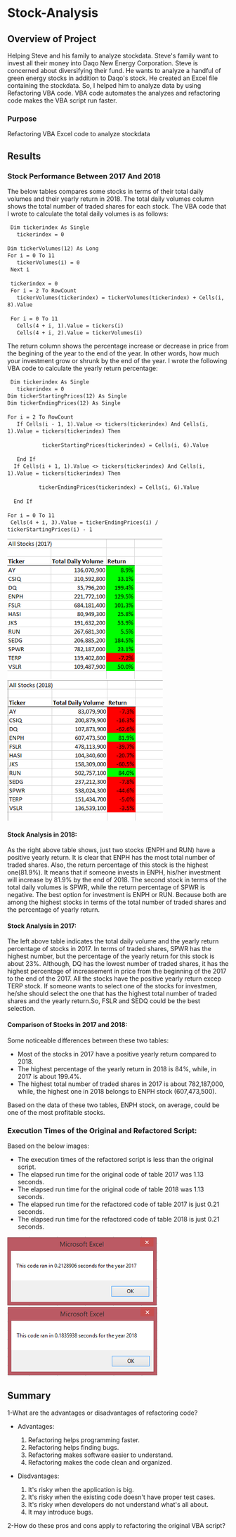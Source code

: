 # Stock-Analysis

## Overview of Project

Helping Steve and his family to analyze stockdata. Steve's family want to invest all their money into Daqo New Energy Corporation. Steve is concerned about diversifying their fund. He wants to analyze a handful of green energy stocks in addition to Daqo's stock. He created an Excel file containing the stockdata. So, I helped him to analyze data by using Refactoring VBA code. VBA code automates the analyzes and refactoring code makes the VBA script run faster.

### Purpose

Refactoring VBA Excel code to analyze stockdata

## Results

### Stock Performance Between 2017 And 2018

The below tables compares some stocks in terms of their total daily volumes and their yearly return in 2018. The total daily volumes column shows the total number of traded shares for each stock. The VBA code that I wrote to calculate the total daily volumes is as follows:

     Dim tickerindex As Single
       tickerindex = 0
       
    Dim tickerVolumes(12) As Long
    For i = 0 To 11
       tickerVolumes(i) = 0
     Next i
      
     tickerindex = 0
     For i = 2 To RowCount
       tickerVolumes(tickerindex) = tickerVolumes(tickerindex) + Cells(i, 8).Value
       
     For i = 0 To 11
       Cells(4 + i, 1).Value = tickers(i)
       Cells(4 + i, 2).Value = tickerVolumes(i)
 
The return column shows the percentage increase or decrease in price from the begining of the year to the end of the year. In other words, how much your investment grow or shrunk by the end of the year. I wrote the following VBA code to calculate the yearly return percentage:

     Dim tickerindex As Single
       tickerindex = 0
    Dim tickerStartingPrices(12) As Single
    Dim tickerEndingPrices(12) As Single
    
    For i = 2 To RowCount
       If Cells(i - 1, 1).Value <> tickers(tickerindex) And Cells(i, 1).Value = tickers(tickerindex) Then

               tickerStartingPrices(tickerindex) = Cells(i, 6).Value

       End If
      If Cells(i + 1, 1).Value <> tickers(tickerindex) And Cells(i, 1).Value = tickers(tickerindex) Then

              tickerEndingPrices(tickerindex) = Cells(i, 6).Value

      End If  
      
    For i = 0 To 11
     Cells(4 + i, 3).Value = tickerEndingPrices(i) / tickerStartingPrices(i) - 1
     
    
 ![](https://github.com/Nazanin-hub/Stock-Analysis/blob/master/All%20stocks%20table%20-2017.png)
 ![](https://github.com/Nazanin-hub/Stock-Analysis/blob/master/All%20stocks%20table%20-2018.png)
    
#### Stock Analysis in 2018:   
    
As the right above table shows, just two stocks (ENPH and RUN) have a positive yearly return. It is clear that ENPH has the most total number of traded shares. Also, the return percentage of this stock is the highest one(81.9%). It means that if someone invests in ENPH, his/her investment will increase by 81.9% by the end of 2018. The second stock in terms of the total daily volumes is SPWR, while the return percentage of SPWR is negative. The best option for investment is ENPH or RUN. Because both are among the highest stocks in terms of the total number of traded shares and the percentage of yearly return.  

#### Stock Analysis in 2017:

The left above table indicates the total daily volume and the yearly return percentage of stocks in 2017. In terms of traded shares, SPWR has the highest number, but the percentage of the yearly return for this stock is about 23%. Although, DQ has the lowest number of traded shares, it has the highest percentage of increasement in price from the beginning of the 2017 to the end of the 2017. All the stocks have the positive yearly return excep TERP stock. If someone wants to select one of the stocks for investmen, he/she should select the one that has the highest total number of traded shares and the yearly return.So, FSLR and SEDQ could be the best selection. 

#### Comparison of Stocks in 2017 and 2018:

Some noticeable differences between these two tables:

   - Most of the stocks in 2017 have a positive yearly return compared to 2018. 
   - The highest percentage of the yearly return in 2018 is 84%, while, in 2017 is about 199.4%. 
   - The highest total number of traded shares in 2017 is about 782,187,000, while, the highest one in 2018 belongs to ENPH stock (607,473,500). 
  
Based on the data of these two tables, ENPH stock, on average, could be one of the most profitable stocks.

### Execution Times of the Original and Refactored Script:

Based on the below images: 
 - The execution times of the refactored script is less than the original script. 
 - The elapsed run time for the original code of table 2017 was 1.13 seconds.
 - The elapsed run time for the original code of table 2018 was 1.13 seconds. 
 - The elapsed run time for the refactored code of table 2017 is just 0.21 seconds. 
 - The elapsed run time for the refactored code of table 2018 is just 0.21 seconds. 

![](https://github.com/Nazanin-hub/Stock-Analysis/blob/master/VBA_Challenge_2017%20.png)
![](https://github.com/Nazanin-hub/Stock-Analysis/blob/master/VBA_Challenge_2018.png)

## Summary

1-What are the advantages or disadvantages of refactoring code?

- Advantages:

    1. Refactoring helps programming faster.
    2. Refactoring helps finding bugs.
    3. Refactoring makes software easier to understand.
    4. Refactoring makes the code clean and organized.
    
- Disdvantages:

    1. It's risky when the application is big.
    2. It's risky when the existing code doesn't have proper test cases. 
    3. It's risky when developers do not understand what's all about.
    4. It may introduce bugs.
    
2-How do these pros and cons apply to refactoring the original VBA script?


